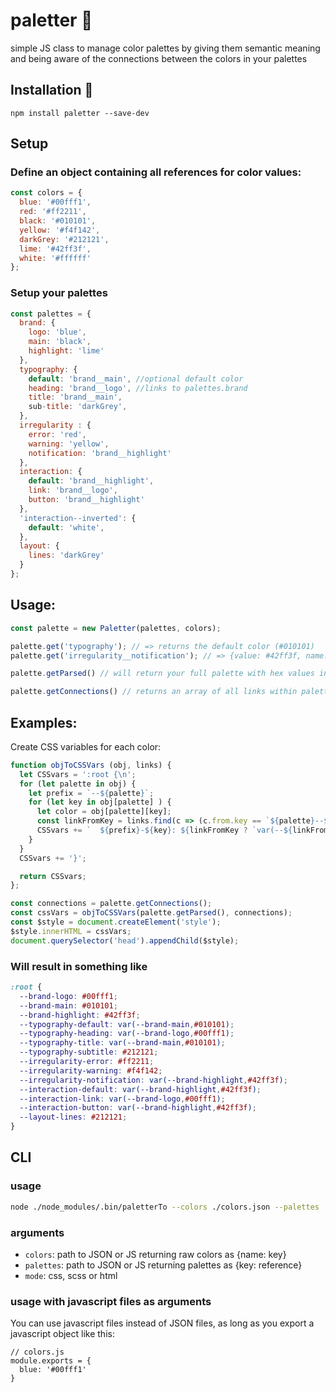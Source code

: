 # paletter 🎨
simple JS class to manage color palettes by giving them semantic meaning
and being aware of the connections between the colors in your palettes

## Installation 💾
```
npm install paletter --save-dev
```

## Setup

### Define an object containing all references for color values:
```javascript
const colors = {
  blue: '#00fff1',
  red: '#ff2211',
  black: '#010101',
  yellow: '#f4f142',
  darkGrey: '#212121',
  lime: '#42ff3f',
  white: '#ffffff'
};
```

### Setup your palettes
```javascript
const palettes = {
  brand: {
    logo: 'blue',
    main: 'black',
    highlight: 'lime'
  },
  typography: {
    default: 'brand__main', //optional default color
    heading: 'brand__logo', //links to palettes.brand
    title: 'brand__main',
    sub-title: 'darkGrey',
  },
  irregularity : {
    error: 'red',
    warning: 'yellow',
    notification: 'brand__highlight'
  },
  interaction: {
    default: 'brand__highlight',
    link: 'brand__logo',
    button: 'brand__highlight'
  },
  'interaction--inverted': {
    default: 'white',
  },
  layout: {
    lines: 'darkGrey'
  }
};
```

## Usage:

```javascript
const palette = new Paletter(palettes, colors);

palette.get('typography'); // => returns the default color (#010101)
palette.get('irregularity__notification'); // => {value: #42ff3f, name: lime}

palette.getParsed() // will return your full palette with hex values instead of links to other items

palette.getConnections() // returns an array of all links within palettes
```


## Examples:
Create CSS variables for each color:
```javascript
function objToCSSVars (obj, links) {
  let CSSvars = ':root {\n';
  for (let palette in obj) {
    let prefix = `--${palette}`;
    for (let key in obj[palette] ) {
      let color = obj[palette][key];
      const linkFromKey = links.find(c => (c.from.key == `${palette}--${key}`));
      CSSvars += `  ${prefix}-${key}: ${linkFromKey ? `var(--${linkFromKey.to.key.replace('--','-')},${color})` : color};\n`;
    }
  }
  CSSvars += '}';

  return CSSvars;
};

const connections = palette.getConnections();
const cssVars = objToCSSVars(palette.getParsed(), connections);
const $style = document.createElement('style');
$style.innerHTML = cssVars;
document.querySelector('head').appendChild($style);
```

### Will result in something like
```css
:root {
  --brand-logo: #00fff1;
  --brand-main: #010101;
  --brand-highlight: #42ff3f;
  --typography-default: var(--brand-main,#010101);
  --typography-heading: var(--brand-logo,#00fff1);
  --typography-title: var(--brand-main,#010101);
  --typography-subtitle: #212121;
  --irregularity-error: #ff2211;
  --irregularity-warning: #f4f142;
  --irregularity-notification: var(--brand-highlight,#42ff3f);
  --interaction-default: var(--brand-highlight,#42ff3f);
  --interaction-link: var(--brand-logo,#00fff1);
  --interaction-button: var(--brand-highlight,#42ff3f);
  --layout-lines: #212121;
}
```

## CLI

### usage
```bash
node ./node_modules/.bin/paletterTo --colors ./colors.json --palettes ./palettes.json --mode css > colors.css
```
### arguments
- `colors`: path to JSON or JS returning raw colors as {name: key}
- `palettes`: path to JSON or JS returning palettes as {key: reference}
- `mode`: css, scss or html

### usage with javascript files as arguments
You can use javascript files instead of JSON files, as long as you export a javascript object like this:

```
// colors.js
module.exports = {
  blue: '#00fff1'
}
```
